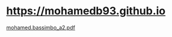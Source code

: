 # https://mohamedb93.github.io
[mohamed.bassimbo_a2.pdf](https://github.com/mohamedb93/mohamedb93.github.io/files/8234650/mohamed.bassimbo_a2.pdf)
